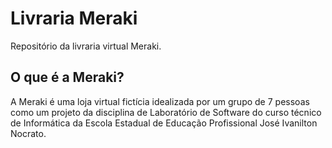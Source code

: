 # Livraria Meraki
 Repositório da livraria virtual Meraki.
 
## O que é a Meraki?
A Meraki é uma loja virtual fictícia idealizada por um grupo de 7 pessoas como um projeto da disciplina de Laboratório de Software do curso técnico de Informática da Escola Estadual de Educação Profissional José Ivanilton Nocrato.
